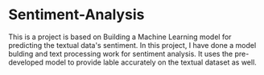 # Sentiment-Analysis
This is a project is based on Building a Machine Learning model for predicting the textual data's sentiment.
In this project, I have done a model bulding and text processing work for sentiment analysis.
It uses the pre-developed model to provide lable accurately on the textual dataset as well.
